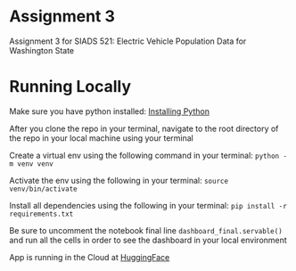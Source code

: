 # Assignment 3
Assignment 3 for SIADS 521: Electric Vehicle Population Data for Washington State

# Running Locally

Make sure you have python installed: [Installing Python](https://pythongeeks.org/python-3-installation-and-setup-guide/)

After you clone the repo in your terminal, navigate to the root directory of the repo in your local machine using your terminal

Create a virtual env using the following command in your terminal: `python -m venv venv` 

Activate the env using the following in your terminal: `source venv/bin/activate`

Install all dependencies using the following in your terminal: `pip install -r requirements.txt`

Be sure to uncomment the notebook final line `dashboard_final.servable()` and run all the cells in order to see the dashboard in your local environment


App is running in the Cloud at [HuggingFace](https://huggingface.co/spaces/ccthatsme/521_assignment3)